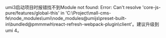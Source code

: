 umi3启动项目时报错找不到Module not found: Error: Can't resolve 'core-js-pure/features/global-this' in 'C:\Project\mall-cms-fe\node_modules\umi\node_modules\@umijs\preset-built-in\bundled\@pmmmwh\react-refresh-webpack-plugin\client'。建议升级到umi 4。
